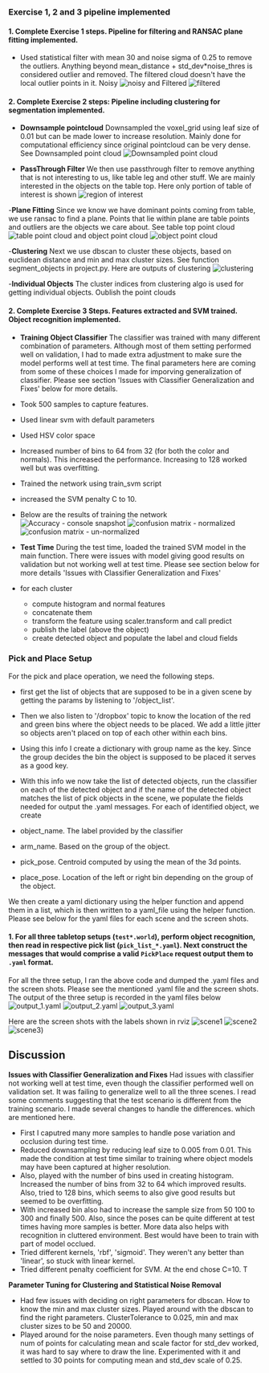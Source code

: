 

### Exercise 1, 2 and 3 pipeline implemented
#### 1. Complete Exercise 1 steps. Pipeline for filtering and RANSAC plane fitting implemented.

 - Used statistical filter with mean 30 and noise sigma of 0.25 to remove the outliers. Anything beyond mean_distance + std_dev*noise_thres is considered outlier and removed. The filtered cloud doesn't have the local outlier points in it.
 Noisy ![noisy](https://github.com/kitu2007/RoboND-Perception-Project/blob/master/data/exercises/cloud_with_noise.png) and Filtered ![filtered](https://github.com/kitu2007/RoboND-Perception-Project/blob/master/data/exercises/filtered_point_cloud.png)


#### 2. Complete Exercise 2 steps: Pipeline including clustering for segmentation implemented.
- **Downsample pointcloud** Downsampled the voxel_grid using leaf size of 0.01 but can be made lower to increase resolution. Mainly done for computational efficiency since original pointcloud can be very dense. See Downsampled point cloud ![Downsampled point cloud](https://github.com/kitu2007/RoboND-Perception-Project/blob/master/data/exercises/downsampled_point_cloud.png)


- **PassThrough Filter** We then use passthrough filter to remove anything that is not interesting to us, like table leg and other stuff. We are mainly interested in the objects on the table top. Here only portion of table of interest is shown ![region of interest](https://github.com/kitu2007/RoboND-Perception-Project/blob/master/data/exercises/roi_point_cloud.png)

 -**Plane Fitting** Since we know we have dominant points coming from table, we use ransac to find a plane. Points that lie within plane are table points and outliers are the objects we care about. See table top point cloud ![table point cloud](https://github.com/kitu2007/RoboND-Perception-Project/blob/master/data/exercises/table_point_cloud.png) and object point cloud ![object point cloud](https://github.com/kitu2007/RoboND-Perception-Project/blob/master/data/exercises/object_point_cloud.png)


 -**Clustering**  Next we use dbscan to cluster these objects, based on euclidean distance and min and max cluster sizes.  See function segment_objects in project.py. Here are outputs of clustering ![clustering](https://github.com/kitu2007/RoboND-Perception-Project/blob/master/data/exercises/cluster_point_cloud.png)

 -**Individual Objects** The cluster indices from clustering algo is used for getting individual objects. Oublish the point clouds

#### 2. Complete Exercise 3 Steps.  Features extracted and SVM trained.  Object recognition implemented.

- **Training Object Classifier** 
The classifier was trained with many different combination of parameters. Although most of them setting performed well on validation, I had to made extra adjustment to make sure the model performs well at test time. The final parameters here are coming from some of these choices I made for imporving generalization of classifier. Please see section 'Issues with Classifier Generalization and Fixes' below for more details. 
 - Took 500 samples to capture features.
 - Used linear svm with default parameters
 - Used HSV color space
 - Increased number of bins to 64 from 32 (for both the color and normals). This increased the performance. Increasing to 128 worked well but was overfitting. 
 - Trained the network using train_svm script
 - increased the SVM penalty C to 10. 

- Below are the results of training the network
 ![Accuracy - console snapshot](https://github.com/kitu2007/RoboND-Perception-Project/blob/master/data/train/train_performance.png)
 ![confusion matrix - normalized](https://github.com/kitu2007/RoboND-Perception-Project/blob/master/data/train/normalized_train_performance.png)
 ![confusion matrix - un-normalized](https://github.com/kitu2007/RoboND-Perception-Project/blob/master/data/train/un_normalized_train_performance.png)


 
 - **Test Time** 
  During the test time, loaded the trained SVM model in the main function. There were issues with model giving good results on validation but not working well at test time. Please see section below for more details 'Issues with Classifier Generalization and Fixes'
  - for each cluster
     - compute histogram and normal features
     - concatenate them
     - transform the feature using scaler.transform and call predict
     - publish the label (above the object)
     - create detected object and populate the label and cloud fields


### Pick and Place Setup
For the pick and place operation, we need the following steps. 
- first get the list of objects that are supposed to be in a given scene by getting the params by listening to '/object_list'. 
- Then we also listen to '/dropbox' topic to know the location of the red and green bins where the object needs to be placed. We add a little jitter so objects aren't placed on top of each other within each bins. 
- Using this info I create a dictionary with group name as the key. Since the group decides the bin the object is supposed to be placed it serves as a good key.

- With this info we now take the list of detected objects, run the classifier on each of the detected object and if the name of the detected object matches the list of pick objects in the scene, we populate the fields needed for output the .yaml messages. For each of identified object, we create       
- object_name. The label provided by the classifier
- arm_name. Based on the group of the object. 
- pick_pose. Centroid computed by using the mean of the 3d points. 
- place_pose. Location of the left or right bin depending on the group of the object. 

We then create a yaml dictionary using the helper function and append them in a list, which is then written to a yaml_file using the helper function. Please see below for the yaml files for each scene and the screen shots. 

#### 1. For all three tabletop setups (`test*.world`), perform object recognition, then read in respective pick list (`pick_list_*.yaml`). Next construct the messages that would comprise a valid `PickPlace` request output them to `.yaml` format.

For all the three setup, I ran the above code and dumped the .yaml files and the screen shots. Please see the mentioned .yaml file and the screen shots. 
The output of the three setup is recorded in the yaml files below
![output_1.yaml](https://github.com/kitu2007/RoboND-Perception-Project/blob/master/data/final_output/output_1.yaml)
![output_2.yaml](https://github.com/kitu2007/RoboND-Perception-Project/blob/master/data/final_output/output_2.yaml)
![output_3.yaml](https://github.com/kitu2007/RoboND-Perception-Project/blob/master/data/final_output/output_3.yaml)

 Here are the screen shots with the labels shown in rviz 
![scene1](https://github.com/kitu2007/RoboND-Perception-Project/blob/master/data/final_output/test_scene_1.png)
![scene2](https://github.com/kitu2007/RoboND-Perception-Project/blob/master/data/final_output/test_scene_2.png)
![scene3](https://github.com/kitu2007/RoboND-Perception-Project/blob/master/data/final_output/test_scene_3.png))

## Discussion 
**Issues with Classifier Generalization and Fixes** 
Had issues with classifier not working well at test time, even though the classifier performed well on validation set. It was failing to generalize well to all the three scenes. I read some comments suggesting that the test scenario is different from the training scenario. I made several changes to handle the differences. which are mentioned here. 
- First I caputred many more samples to handle pose variation and occlusion during test time. 
- Reduced downsampling by reducing leaf size to 0.005 from 0.01. This made the condition at test time similar to training where object models may have been captured at higher resolution. 
- Also, played with the number of bins used in creating histogram. Increased the number of bins from 32 to 64 which improved results. Also, tried to 128 bins, which seems to also give good results but seemed to be overfitting.
- With increased bin also had to increase the sample size from 50 100 to 300 and finally 500. Also, since the poses can be quite different at test times having more samples is better. More data also helps with recognition in cluttered environment. Best would have been to train with part of model occlued. 
- Tried different kernels, 'rbf', 'sigmoid'. They weren't any better than 'linear', so stuck with linear kernel. 
- Tried different penalty coefficient for SVM. At the end chose C=10. T

**Parameter Tuning for Clustering and Statistical Noise Removal**
- Had few issues with deciding on right parameters for dbscan. How to know the min and max cluster sizes. Played around with the dbscan to find the right parameters. ClusterTolerance to 0.025, min and max cluster sizes to be 50 and 20000.
- Played around for the noise parameters. Even though many settings of num of points for calculating mean and scale factor for std_dev worked, it was hard to say where to draw the line. Experimented with it and settled to 30 points for computing mean and std_dev scale of 0.25. 
      
 

